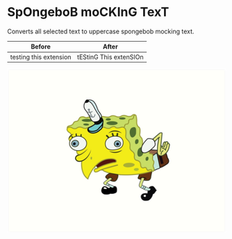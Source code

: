 # SpOngeboB moCKInG TexT

Converts all selected text to uppercase spongebob mocking text.

Before|After
-|-
testing this extension|tEStinG This extenSIOn


![image](Extras%20(not%20needed%20to%20run%20extension)/source_image.png)
